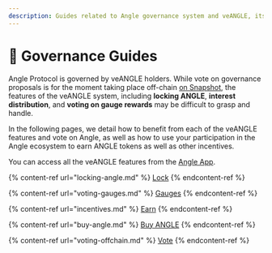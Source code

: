 ```yaml
---
description: Guides related to Angle governance system and veANGLE, its governance token
---
```


# 📗 Governance Guides

Angle Protocol is governed by veANGLE holders. While vote on governance proposals is for the moment taking place off-chain [on Snapshot](https://snapshot.org/#/anglegovernance.eth), the features of the veANGLE system, including **locking ANGLE**, **interest distribution**, and **voting on gauge rewards** may be difficult to grasp and handle.

In the following pages, we detail how to benefit from each of the veANGLE features and vote on Angle, as well as how to use your participation in the Angle ecosystem to earn ANGLE tokens as well as other incentives.

You can access all the veANGLE features from the [Angle App](https://app.angle.money/#/lock).

{% content-ref url="locking-angle.md" %}
[Lock](locking-angle.md)
{% endcontent-ref %}

{% content-ref url="voting-gauges.md" %}
[Gauges](voting-gauges.md)
{% endcontent-ref %}

{% content-ref url="incentives.md" %}
[Earn](incentives.md)
{% endcontent-ref %}

{% content-ref url="buy-angle.md" %}
[Buy ANGLE](buy-angle.md)
{% endcontent-ref %}

{% content-ref url="voting-offchain.md" %}
[Vote](voting-offchain.md)
{% endcontent-ref %}
